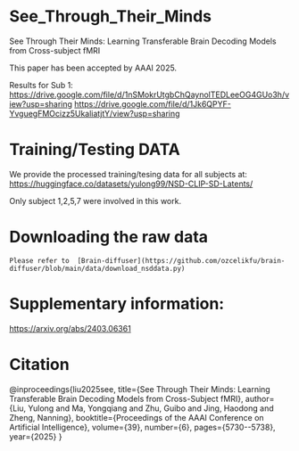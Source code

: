 # See_Through_Their_Minds
See Through Their Minds: Learning Transferable Brain Decoding Models from Cross-subject fMRI

This paper has been accepted by AAAI 2025.  

Results for Sub 1:
  https://drive.google.com/file/d/1nSMokrUtgbChQaynolTEDLeeOG4GUo3h/view?usp=sharing
  https://drive.google.com/file/d/1Jk6QPYF-YvguegFMOcizz5UkaliatjtY/view?usp=sharing

# Training/Testing DATA
  We provide the processed training/tesing data for all subjects at:
    https://huggingface.co/datasets/yulong99/NSD-CLIP-SD-Latents/
  
  
  Only subject 1,2,5,7  were involved in this work.


  # Downloading the raw data
  
    Please refer to  [Brain-diffuser](https://github.com/ozcelikfu/brain-diffuser/blob/main/data/download_nsddata.py)
    


# Supplementary information:
https://arxiv.org/abs/2403.06361
# Citation
@inproceedings{liu2025see,
  title={See Through Their Minds: Learning Transferable Brain Decoding Models from Cross-Subject fMRI},
  author={Liu, Yulong and Ma, Yongqiang and Zhu, Guibo and Jing, Haodong and Zheng, Nanning},
  booktitle={Proceedings of the AAAI Conference on Artificial Intelligence},
  volume={39},
  number={6},
  pages={5730--5738},
  year={2025}
}
